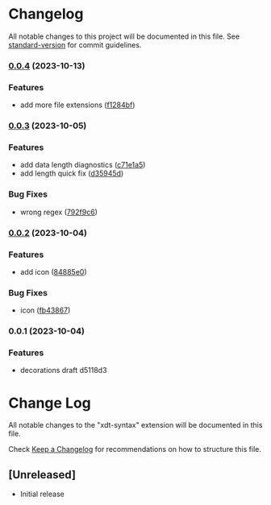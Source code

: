 # Changelog

All notable changes to this project will be documented in this file. See [standard-version](https://github.com/conventional-changelog/standard-version) for commit guidelines.

### [0.0.4](https://github.com/a-ignatev/xdt-syntax/compare/v0.0.3...v0.0.4) (2023-10-13)


### Features

* add more file extensions ([f1284bf](https://github.com/a-ignatev/xdt-syntax/commit/f1284bf65f2c6a07a23d0c144eb27abc454650a2))

### [0.0.3](https://github.com/a-ignatev/xdt-syntax/compare/v0.0.2...v0.0.3) (2023-10-05)


### Features

* add data length diagnostics ([c71e1a5](https://github.com/a-ignatev/xdt-syntax/commit/c71e1a5d81442e000c3e8c38f08af1145693a2a3))
* add length quick fix ([d35945d](https://github.com/a-ignatev/xdt-syntax/commit/d35945d4056bf65d2222a99e9dd9f51c98e5270d))


### Bug Fixes

* wrong regex ([792f9c6](https://github.com/a-ignatev/xdt-syntax/commit/792f9c67779df5b8e2591c7d96e80cac3f4a683d))

### [0.0.2](https://github.com/a-ignatev/xdt-syntax/compare/v0.0.1...v0.0.2) (2023-10-04)


### Features

* add icon ([84885e0](https://github.com/a-ignatev/xdt-syntax/commit/84885e07e05ef405639ac18148589adcf9de0288))


### Bug Fixes

* icon ([fb43867](https://github.com/a-ignatev/xdt-syntax/commit/fb43867958d90215746f5d7e50f2ac9f35a1cf19))

### 0.0.1 (2023-10-04)


### Features

* decorations draft d5118d3

# Change Log

All notable changes to the "xdt-syntax" extension will be documented in this file.

Check [Keep a Changelog](http://keepachangelog.com/) for recommendations on how to structure this file.

## [Unreleased]

- Initial release
